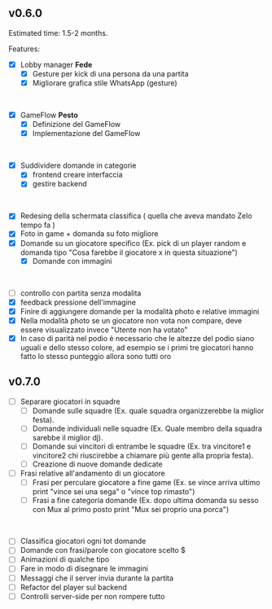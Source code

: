 ## v0.6.0

Estimated time: 1.5-2 months.

Features:

- [x] Lobby manager **Fede**
  - [x] Gesture per kick di una persona da una partita
  - [x] Migliorare grafica stile WhatsApp (gesture)
</br>

- [x] GameFlow **Pesto**
  - [x] Definizione del GameFlow
  - [x] Implementazione del GameFlow
</br>

- [x] Suddividere domande in categorie
  - [x] frontend creare interfaccia
  - [x] gestire backend
</br>

- [x] Redesing della schermata classifica ( quella che aveva mandato Zelo tempo fa )
- [x] Foto in game + domanda su foto migliore
- [x] Domande su un giocatore specifico (Ex. pick di un player random e domanda tipo "Cosa farebbe il giocatore x in questa situazione")
  - [x] Domande con immagini
</br>

- [ ] controllo con partita senza modalita
- [x] feedback pressione dell'immagine
- [x] Finire di aggiungere domande per la modalità photo e relative immagini
- [x] Nella modalità photo se un giocatore non vota non compare, deve essere visualizzato invece "Utente non ha votato"
- [x] In caso di parità nel podio è necessario che le altezze del podio siano uguali e dello stesso colore, ad esempio se i primi tre giocatori hanno fatto lo stesso punteggio allora sono tutti oro

## v0.7.0

- [ ] Separare giocatori in squadre
  - [ ] Domande sulle squadre (Ex. quale squadra organizzerebbe la miglior festa).
  - [ ] Domande individuali nelle squadre (Ex. Quale membro della squadra sarebbe il miglior dj).
  - [ ] Domande sui vincitori di entrambe le squadre (Ex. tra vincitore1 e vincitore2 chi riuscirebbe a chiamare più gente alla propria festa).
  - [ ] Creazione di nuove domande dedicate

- [ ] Frasi relative all'andamento di un giocatore
  - [ ] Frasi per perculare giocatore a fine game (Ex. se vince arriva ultimo print "vince sei una sega" o "vince top rimasto")
  - [ ] Frasi a fine categoria domande (Ex. dopo ultima domanda su sesso con Mux al primo posto print "Mux sei proprio una porca")
</br>

- [ ] Classifica giocatori ogni tot domande
- [ ] Domande con frasi/parole con giocatore scelto $
- [ ] Animazioni di qualche tipo
- [ ] Fare in modo di disegnare le immagini
- [ ] Messaggi che il server invia durante la partita
- [ ] Refactor del player sul backend
- [ ] Controlli server-side per non rompere tutto

